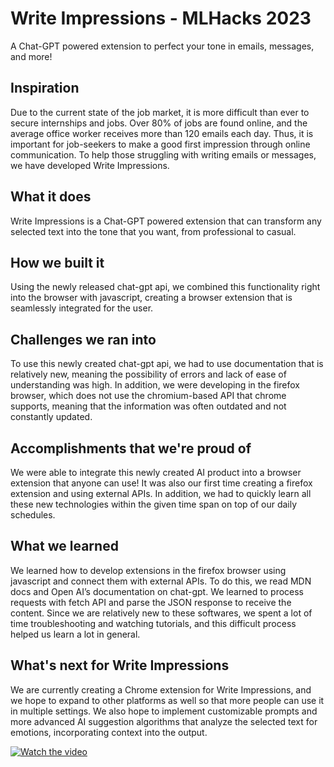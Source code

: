 # Write Impressions - MLHacks 2023
A Chat-GPT powered extension to perfect your tone in emails, messages, and more!

## Inspiration
Due to the current state of the job market, it is more difficult than ever to secure internships and jobs. Over 80% of jobs are found online, and the average office worker receives more than 120 emails each day. Thus, it is important for job-seekers to make a good first impression through online communication. To help those struggling with writing emails or messages, we have developed Write Impressions.

## What it does
Write Impressions is a Chat-GPT powered extension that can transform any selected text into the tone that you want, from professional to casual. 

## How we built it
Using the newly released chat-gpt api, we combined this functionality right into the browser with javascript, creating a browser extension that is seamlessly integrated for the user.

## Challenges we ran into
To use this newly created chat-gpt api, we had to use documentation that is relatively new, meaning the possibility of errors and lack of ease of understanding was high. In addition, we were developing in the firefox browser, which does not use the chromium-based API that chrome supports, meaning that the information was often outdated and not constantly updated.

## Accomplishments that we're proud of
We were able to integrate this newly created AI product into a browser extension that anyone can use! It was also our first time creating a firefox extension and using external APIs. In addition, we had to quickly learn all these new technologies within the given time span on top of our daily schedules.

## What we learned
We learned how to develop extensions in the firefox browser using javascript and connect them with external APIs. To do this, we read MDN docs and Open AI’s documentation on chat-gpt. We learned to process requests with fetch API and parse the JSON response to receive the content. Since we are relatively new to these softwares, we spent a lot of time troubleshooting and watching tutorials, and this difficult process helped us learn a lot in general.

## What's next for Write Impressions
We are currently creating a Chrome extension for Write Impressions, and we hope to expand to other platforms as well so that more people can use it in multiple settings. We also hope to implement customizable prompts and more advanced AI suggestion algorithms that analyze the selected text for emotions, incorporating context into the output.

[![Watch the video](https://youtu.be/w2JLnaJlQUU)](https://youtu.be/w2JLnaJlQUU)